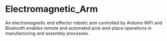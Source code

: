 # Electromagnetic_Arm
An electromagnetic end effector robotic arm controlled by Arduino WiFi and Bluetooth enables remote and automated pick-and-place operations in manufacturing and assembly processes.
